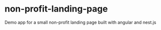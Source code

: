 # non-profit-landing-page
Demo app for a small non-profit landing page built with angular and nest.js
